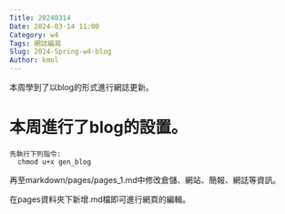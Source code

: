 ```yaml
---
Title: 20240314
Date: 2024-03-14 11:00
Category: w4
Tags: 網誌編寫
Slug: 2024-Spring-w4-blog 
Author: kmol
---
```


本周學到了以blog的形式進行網誌更新。

<!-- PELICAN_END_SUMMARY -->
   
# 本周進行了blog的設置。
    先執行下列指令: 
      chmod u+x gen_blog

 再至markdown/pages/pages_1.md中修改倉儲、網站、簡報、網誌等資訊。
 
 在pages資料夾下新增.md檔即可進行網頁的編輯。
